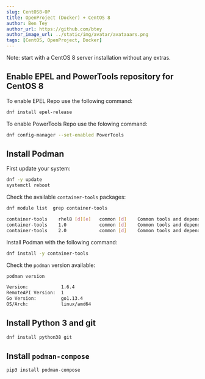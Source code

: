 ```yaml
---
slug: CentOS8-OP
title: OpenProject (Docker) + CentOS 8
author: Ben Tey
author_url: https://github.com/btey
author_image_url: ../static/img/avatar/avataaars.png
tags: [CentOS, OpenProject, Docker]
---
```


Note: start with a CentOS 8 server installation without any extras.

## Enable EPEL and PowerTools repository for CentOS 8

To enable EPEL Repo use the following command:

```bash
dnf install epel-release
```

To enable PowerTools Repo use the folowing command:

```bash
dnf config-manager --set-enabled PowerTools
```

## Install Podman

First update your system:

```bash
dnf -y update
systemctl reboot
```

Check the available `container-tools` packages:

```bash
dnf module list  grep container-tools
```

```bash
container-tools    rhel8 [d][e]   common [d]    Common tools and dependencies for container runtimes
container-tools    1.0            common [d]    Common tools and dependencies for container runtimes
container-tools    2.0            common [d]    Common tools and dependencies for container runtimes
```

Install Podman with the following command:

```bash
dnf install -y container-tools
```

Check the `podman` version available:

```bash
podman version
```

```bash
Version:            1.6.4
RemoteAPI Version:  1
Go Version:         go1.13.4
OS/Arch:            linux/amd64
```

## Install Python 3 and git

```bash
dnf install python38 git
```

## Install `podman-compose`

```bash
pip3 install podman-compose
```
